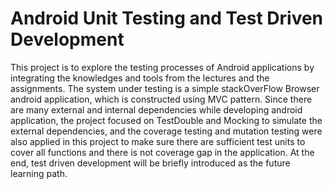 # Android Unit Testing and Test Driven Development

This project is to explore the testing processes of Android applications by integrating the knowledges and tools from the lectures and the assignments. The system under testing is a simple stackOverFlow Browser android application, which is constructed using MVC pattern. Since there are many external and internal dependencies while developing android application, the project focused on TestDouble and Mocking to simulate the external dependencies, and the coverage testing and mutation testing were also applied in this project to make sure there are sufficient test units to cover all functions and there is not coverage gap in the application. At the end, test driven development will be briefly introduced as the future learning path.
